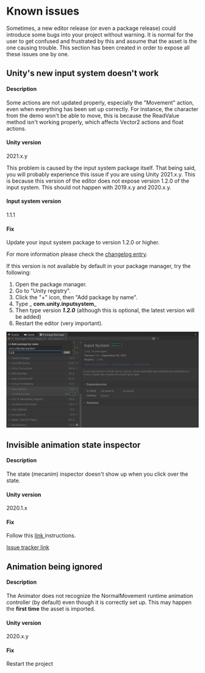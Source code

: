 # Known issues

Sometimes, a new editor release (or even a package release) could introduce some bugs into your project without warning. It is normal for the user to get confused and frustrated by this and assume that the asset is the one causing trouble.  This section has been created in order to expose all these issues one by one.

## Unity's new input system doesn't work

#### Description

Some actions are not updated properly, especially the "Movement" action, even when everything has been set up correctly. For instance, the character from the demo won't be able to move, this is because the ReadValue method isn't working properly, which affects Vector2 actions and float actions.

#### Unity version

2021.x.y

This problem is caused by the input system package itself. That being said, you will probably experience this issue if you are using Unity 2021.x.y. This is because this version of the editor does not expose version 1.2.0 of the input system. This should not happen with 2019.x.y and 2020.x.y.&#x20;

#### Input system version

1.1.1

#### Fix

Update your input system package to version 1.2.0 or higher.&#x20;

For more information please check the [changelog entry](https://docs.unity3d.com/Packages/com.unity.inputsystem@1.2/changelog/CHANGELOG.html#fixed).&#x20;



If this version is not available by default in your package manager, try the following:

1. Open the package manager.
2. Go to "Unity registry".
3. Click the "+" icon, then "Add package by name".
4. Type _ **com.unity.inputsystem**_
5. Then type version _**1.2.0**_ (although this is optional, the latest version will be added)
6. Restart the editor (very important).

![](../.gitbook/assets/image.png)

## Invisible animation state inspector

#### Description

The state (mecanim) inspector doesn't show up when you click over the state.

#### Unity version

2020.1.x

#### Fix

Follow this [link ](https://answers.unity.com/questions/1736606/animation-state-of-controller-not-showing-in-inspe.html?childToView=1737595#answer-1737595)instructions.

[Issue tracker link](https://issuetracker.unity3d.com/issues/inspector-not-displaying-state-and-transition-properties-once-duplicated)

## Animation being ignored

#### Description

The Animator does not recognize the NormalMovement runtime animation controller (by default) even though it is correctly set up. This may happen the **first time** the asset is imported.

#### Unity version

2020.x.y

#### Fix

Restart the project



